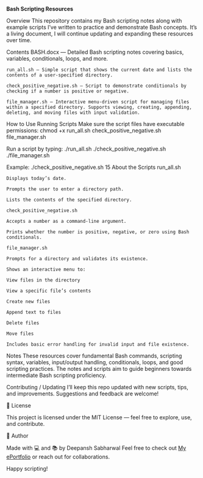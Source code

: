 **Bash Scripting Resources**

Overview
    This repository contains my Bash scripting notes along with example scripts I’ve written to practice and demonstrate Bash concepts. It’s a living document, I will continue updating and expanding these             resources over time.

Contents
    BASH.docx — Detailed Bash scripting notes covering basics, variables, conditionals, loops, and more.
    
    run_all.sh — Simple script that shows the current date and lists the contents of a user-specified directory.
    
    check_positive_negative.sh — Script to demonstrate conditionals by checking if a number is positive or negative.
    
    file_manager.sh — Interactive menu-driven script for managing files within a specified directory. Supports viewing, creating, appending, deleting, and moving files with input validation.

How to Use
    Running Scripts
    Make sure the script files have executable permissions:
    chmod +x run_all.sh check_positive_negative.sh file_manager.sh


Run a script by typing:
    ./run_all.sh
    ./check_positive_negative.sh <number>
    ./file_manager.sh

Example:
    ./check_positive_negative.sh 15
    About the Scripts
    run_all.sh
    
    Displays today’s date.
    
    Prompts the user to enter a directory path.
    
    Lists the contents of the specified directory.
    
    check_positive_negative.sh
    
    Accepts a number as a command-line argument.
    
    Prints whether the number is positive, negative, or zero using Bash conditionals.
    
    file_manager.sh
    
    Prompts for a directory and validates its existence.
    
    Shows an interactive menu to:
    
    View files in the directory
    
    View a specific file’s contents
    
    Create new files
    
    Append text to files
    
    Delete files
    
    Move files
    
    Includes basic error handling for invalid input and file existence.


Notes
These resources cover fundamental Bash commands, scripting syntax, variables, input/output handling, conditionals, loops, and good scripting practices. The notes and scripts aim to guide beginners towards intermediate Bash scripting proficiency.


Contributing / Updating
I’ll keep this repo updated with new scripts, tips, and improvements. Suggestions and feedback are welcome!


🔖 License

This project is licensed under the MIT License — feel free to explore, use, and contribute.


🙌 Author

Made with 💻 and 📚 by Deepansh Sabharwal
Feel free to check out [My ePortfolio](https://nightcrawler9924.github.io/ePortfolio/) or reach out for collaborations.

Happy scripting!

